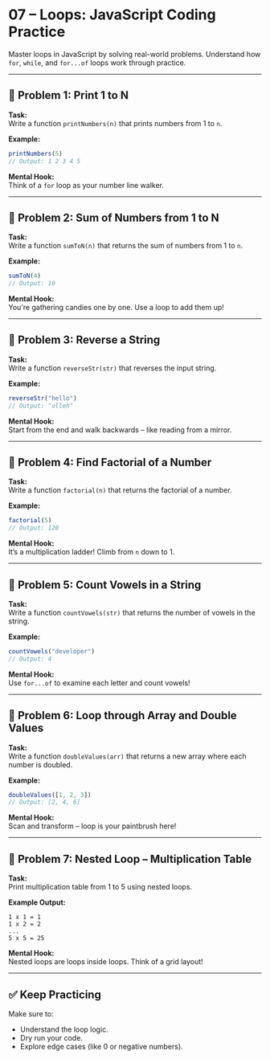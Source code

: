 
# 07 – Loops: JavaScript Coding Practice

Master loops in JavaScript by solving real-world problems. Understand how `for`, `while`, and `for...of` loops work through practice.

---

## 🧠 Problem 1: Print 1 to N

**Task:**  
Write a function `printNumbers(n)` that prints numbers from 1 to `n`.

**Example:**  
```js
printNumbers(5)
// Output: 1 2 3 4 5
```

**Mental Hook:**  
Think of a `for` loop as your number line walker.

---

## 🧠 Problem 2: Sum of Numbers from 1 to N

**Task:**  
Write a function `sumToN(n)` that returns the sum of numbers from 1 to `n`.

**Example:**  
```js
sumToN(4)
// Output: 10
```

**Mental Hook:**  
You're gathering candies one by one. Use a loop to add them up!

---

## 🧠 Problem 3: Reverse a String

**Task:**  
Write a function `reverseStr(str)` that reverses the input string.

**Example:**  
```js
reverseStr("hello")
// Output: "olleh"
```

**Mental Hook:**  
Start from the end and walk backwards – like reading from a mirror.

---

## 🧠 Problem 4: Find Factorial of a Number

**Task:**  
Write a function `factorial(n)` that returns the factorial of a number.

**Example:**  
```js
factorial(5)
// Output: 120
```

**Mental Hook:**  
It’s a multiplication ladder! Climb from `n` down to 1.

---

## 🧠 Problem 5: Count Vowels in a String

**Task:**  
Write a function `countVowels(str)` that returns the number of vowels in the string.

**Example:**  
```js
countVowels("developer")
// Output: 4
```

**Mental Hook:**  
Use `for...of` to examine each letter and count vowels!

---

## 🧠 Problem 6: Loop through Array and Double Values

**Task:**  
Write a function `doubleValues(arr)` that returns a new array where each number is doubled.

**Example:**  
```js
doubleValues([1, 2, 3])
// Output: [2, 4, 6]
```

**Mental Hook:**  
Scan and transform – loop is your paintbrush here!

---

## 🧠 Problem 7: Nested Loop – Multiplication Table

**Task:**  
Print multiplication table from 1 to 5 using nested loops.

**Example Output:**
```
1 x 1 = 1
1 x 2 = 2
...
5 x 5 = 25
```

**Mental Hook:**  
Nested loops are loops inside loops. Think of a grid layout!

---

## ✅ Keep Practicing

Make sure to:
- Understand the loop logic.
- Dry run your code.
- Explore edge cases (like 0 or negative numbers).
